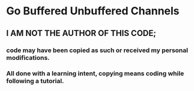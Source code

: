 # Go Buffered Unbuffered Channels

## I AM NOT THE AUTHOR OF THIS CODE; 
### code may have been copied as such or received my personal modifications.
### All done with a learning intent, copying means coding while following a tutorial.
